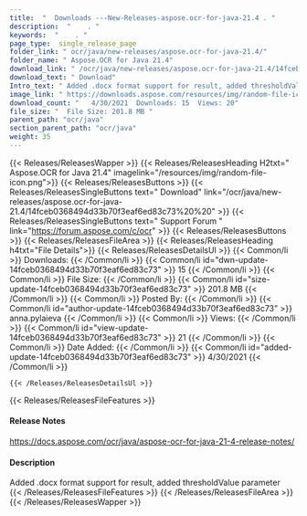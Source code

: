 ```yaml
---
title:  "  Downloads ---New-Releases-aspose.ocr-for-java-21.4 . " 
description:  "    . " 
keywords:  "    . " 
page_type:  single_release_page
folder_link: " ocr/java/new-releases/aspose.ocr-for-java-21.4/"
folder_name: " Aspose.OCR for Java 21.4"
download_link: " /ocr/java/new-releases/aspose.ocr-for-java-21.4/14fceb0368494d33b70f3eaf6ed83c73"
download_text: " Download"
Intro_text: " Added .docx format support for result, added thresholdValue parameter"
image_link: " https://downloads.aspose.com/resources/img/random-file-icon.png"
download_count: "   4/30/2021  Downloads: 15  Views: 20"
file_size: "  File Size: 201.8 MB "
parent_path: "ocr/java"
section_parent_path: "ocr/java"
weight: 35 
---
```


{{< Releases/ReleasesWapper >}}
  {{< Releases/ReleasesHeading H2txt=" Aspose.OCR for Java 21.4" imagelink="/resources/img/random-file-icon.png">}}
  {{< Releases/ReleasesButtons >}}
    {{< Releases/ReleasesSingleButtons text=" Download" link="/ocr/java/new-releases/aspose.ocr-for-java-21.4/14fceb0368494d33b70f3eaf6ed83c73%20%20" >}}
    {{< Releases/ReleasesSingleButtons text=" Support Forum " link="https://forum.aspose.com/c/ocr" >}}
  {{< Releases/ReleasesButtons >}}
  {{< Releases/ReleasesFileArea >}}
    {{< Releases/ReleasesHeading h4txt="File Details">}}
    {{< Releases/ReleasesDetailsUl >}}
            {{< Common/li  >}} Downloads: {{< /Common/li >}} 
      {{< Common/li id="dwn-update-14fceb0368494d33b70f3eaf6ed83c73" >}} 15 {{< /Common/li >}} 
      {{< Common/li  >}} File Size: {{< /Common/li >}} 
      {{< Common/li id="size-update-14fceb0368494d33b70f3eaf6ed83c73" >}} 201.8 MB {{< /Common/li >}} 
      {{< Common/li  >}} Posted By: {{< /Common/li >}} 
      {{< Common/li id="author-update-14fceb0368494d33b70f3eaf6ed83c73" >}} anna.pylaieva {{< /Common/li >}} 
      {{< Common/li  >}} Views: {{< /Common/li >}} 
      {{< Common/li id="view-update-14fceb0368494d33b70f3eaf6ed83c73" >}} 21 {{< /Common/li >}} 
      {{< Common/li  >}} Date Added: {{< /Common/li >}} 
      {{< Common/li id="added-update-14fceb0368494d33b70f3eaf6ed83c73" >}} 4/30/2021 {{< /Common/li >}} 

    {{< /Releases/ReleasesDetailsUl >}}

  {{< Releases/ReleasesFileFeatures >}}
      <h4>Release Notes</h4><div><a href="https://docs.aspose.com/ocr/java/aspose-ocr-for-java-21-4-release-notes/">https://docs.aspose.com/ocr/java/aspose-ocr-for-java-21-4-release-notes/</a></div><h4>Description</h4><div class="HTMLDescription">Added .docx format support for result, added thresholdValue parameter</div>
  {{< /Releases/ReleasesFileFeatures >}}
 {{< /Releases/ReleasesFileArea >}}
{{< /Releases/ReleasesWapper >}}


